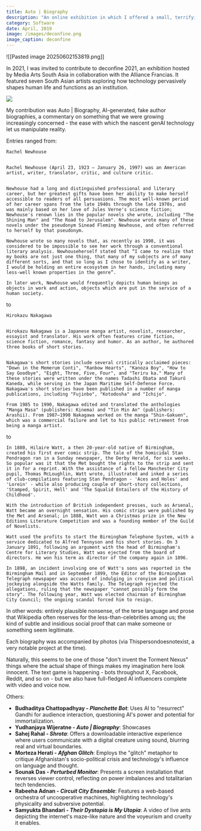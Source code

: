 ```yaml
---
title: Auto | Biography
description: "An online exhibition in which I offered a small, terrifying glimpse of the future: AI-generated author biographies."
category: Software
date: April, 2019
image: /images/deconfine.png
image_caption: deconfine
---
```

![[Pasted image 20250602153819.png]]

In 2021, I was invited to contribute to deconfine 2021, an exhibition hosted by Media Arts South Asia in collaboration with the Alliance Francias. It featured seven South Asian artists exploring how technology pervasively shapes human life and functions as an institution. 

![]({{site.baseurl}}/images/osun/deconfinemain.png)

My contribution was Auto | Biography, AI-generated, fake author biographies, a  commentary on something that we were growing increasingly concerned - the ease with which the nascent genAI technology let us manipulate reality.

Entries ranged from:

```
Rachel Newhouse

  
Rachel Newhouse (April 23, 1923 – January 26, 1997) was an American artist, writer, translator, critic, and culture critic.


Newhouse had a long and distinguished professional and literary career, but her greatest gifts have been her ability to make herself accessible to readers of all persuasions. The most well-known period of her career spans from the late 1940s through the late 1970s, and was mainly based on her love of Jules Verne's science fiction; Newhouse's renown lies in the popular novels she wrote, including "The Shining Man" and "The Road to Jerusalem". Newhouse wrote many of these novels under the pseudonym Sinead Fleming Newhouse, and often referred to herself by that pseudonym.

Newhouse wrote so many novels that, as recently as 1998, it was considered to be impossible to see her work through a conventional literary analysis. Newhouseherself stated that “I came to realize that my books are not just one thing, that many of my subjects are of many different sorts, and that so long as I chose to identify as a writer, I would be holding an entire ecosystem in her hands, including many less-well known properties in the genre”. 

In later work, Newhouse would frequently depicts human beings as objects in work and action, objects which are put in the service of a human society.
```

to

```
Hirokazu Nakagawa


Hirokazu Nakagawa is a Japanese manga artist, novelist, researcher, essayist and translator. His work often features crime fiction, science fiction, romance, fantasy and humor. As an author, he authored three books of short stories.


Nakagawa's short stories include several critically acclaimed pieces: "Down in the Memerum Conti", "Ranbow Hearts", "Kanoza Boy", "How to Say Goodbye", "Eight, Three, Five, Four", and "Teriru ka." Many of these stories were written under the names Tadashi Obata and Takurō Kaneda, while serving in the Japan Maritime Self-Defense Force. Nakagawa's short stories have been published in a number of manga publications, including "Fujinbo", "Kotodosha" and "Ichijo". 

From 1985 to 1990, Nakagawa edited and translated the anthologies "Manga Masa" (publishers: Kinema) and "Tin Min An" (publishers: Arashii). From 1987–1998 Nakagawa worked on the manga "Shin-Gakuen", which was a commercial failure and let to his public retirement from being a manga artist.
```

to

```
In 1880, Hilaire Watt, a then 20-year-old native of Birmingham, created his first ever comic strip. The tale of the homicidal Stan Pendragon ran in a Sunday newspaper, the Derby Herald, for six weeks. So popular was it that the Met bought the rights to the strip and sent it in for a reprint. With the assistance of a fellow Manchester City pupil, Thomas McLoughlin, Watt wrote, illustrated and inked a series of club-compilations featuring Stan Pendragon - 'Aces and Holes' and 'Lorein' - while also producing couple of short-story collections, 'Stamped, Spirit, Hell' and 'The Squalid Entailers of the History of Childhood'.

With the introduction of British independent presses, such as Arsenal, Watt became an overnight sensation. His comic strips were published by the Met and Arsenal; in 1888, Watt won a Christmas prize in the New Editions Literature Competition and was a founding member of the Guild of Novelists.

Watt used the profits to start the Birmingham Telephone System, with a service dedicated to Alfred Tennyson and his short stories. On 3 January 1891, following an argument with the head of Birmingham's Centre for Literary Studies, Watt was ejected from the board of directors. He won his term as director of the company again in 1896.

In 1898, an incident involving one of Watt's sons was reported in the Birmingham Mail and in September 1899, the Editor of the Birmingham Telegraph newspaper was accused of indulging in cronyism and political jockeying alongside the Watts family. The Telegraph rejected the allegations, ruling that the newspaper "cannot possibly form the story". The following year, Watt was elected chairman of Birmingham City Council; the ongoing scandal forced him to resign.
```


In other words: entirely plausible nonsense, of the terse language and prose that Wikipedia often reserves for the less-than-celebrities among us; the kind of subtle and insidious social proof that can make someone or something seem legitimate. 

Each biography was accompanied by photos (via Thispersondoesnotexist, a very notable project at the time).

Naturally, this seems to be one of those "don't invent the Torment Nexus" things where the actual shape of things makes my imagination here look innocent. The text game is happening - bots throughout X, Facebook, Reddit, and so on - but we also have full-fledged AI influencers complete with video and voice now.


Others:

- **Budhaditya Chattopadhyay - _Planchette Bot_**: Uses AI to "resurrect" Gandhi for audience interaction, questioning AI's power and potential for immortalization.
- **Yudhanjaya Wijeratne - _Auto | Biography_**: Showcases 
- **Sahej Rahal - _Shrota_**: Offers a downloadable interactive experience where users communicate with a digital creature using sound, blurring real and virtual boundaries.
- **Morteza Herati - _Afghan Glitch_**: Employs the "glitch" metaphor to critique Afghanistan's socio-political crisis and technology's influence on language and thought.
- **Sounak Das - _Perturbed Monitor_**: Presents a screen installation that reverses viewer control, reflecting on power imbalances and totalitarian tech tendencies.
- **Rabeeha Adnan - _Circuit City Ensemble_**: Features a web-based orchestra of uncooperative machines, highlighting technology's physicality and subversive potential.
- **Samyukta Bhandari - _Their Dystopia is My Utopia_**: A video of live ants depicting the internet's maze-like nature and the voyeurism and cruelty it enables.



